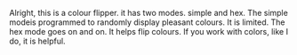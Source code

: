 Alright, this is a colour flipper. it has two modes. simple and hex. The simple modeis programmed to randomly display pleasant colours. It is limited.
The hex mode goes on and on. It helps flip colours. 
If you work with colors, like I do, it is helpful.
